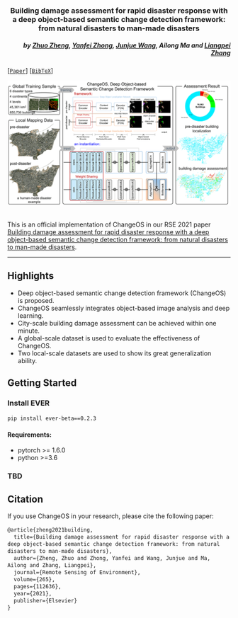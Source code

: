 
<h3 align="center">Building damage assessment for rapid disaster response with a deep object-based semantic change detection framework:<br>from natural disasters to man-made disasters</h3>


<h5 align="right">by <a href="http://zhuozheng.top/">Zhuo Zheng</a>, <a href="http://rsidea.whu.edu.cn/">Yanfei Zhong</a>, <a href="https://junjue-wang.github.io/homepage/">Junjue Wang</a>, Ailong Ma and <a href="http://www.lmars.whu.edu.cn/prof_web/zhangliangpei/rs/index.html">Liangpei Zhang</a></h5>

[[`Paper`]](https://www.sciencedirect.com/science/article/pii/S0034425721003564) [[`BibTeX`](#Citation)]

<div align="center">
  <img src="https://raw.githubusercontent.com/Z-Zheng/images_repo/master/ChangeOS%400%2C25x.png"><br><br>
</div>


This is an official implementation of ChangeOS in our RSE 2021 paper [Building damage assessment for rapid disaster response with a deep object-based semantic change detection framework: from natural disasters to man-made disasters](https://www.sciencedirect.com/science/article/pii/S0034425721003564).


---------------------

## Highlights

- Deep object-based semantic change detection framework (ChangeOS) is proposed.
- ChangeOS seamlessly integrates object-based image analysis and deep learning.
- City-scale building damage assessment can be achieved within one minute.
- A global-scale dataset is used to evaluate the effectiveness of ChangeOS.
- Two local-scale datasets are used to show its great generalization ability.



## Getting Started
### Install EVER

```bash
pip install ever-beta==0.2.3
```

#### Requirements:
- pytorch >= 1.6.0
- python >=3.6

### TBD


## <a name="Citation"></a>Citation
If you use ChangeOS in your research, please cite the following paper:
```text
@article{zheng2021building,
  title={Building damage assessment for rapid disaster response with a deep object-based semantic change detection framework: from natural disasters to man-made disasters},
  author={Zheng, Zhuo and Zhong, Yanfei and Wang, Junjue and Ma, Ailong and Zhang, Liangpei},
  journal={Remote Sensing of Environment},
  volume={265},
  pages={112636},
  year={2021},
  publisher={Elsevier}
}
```
